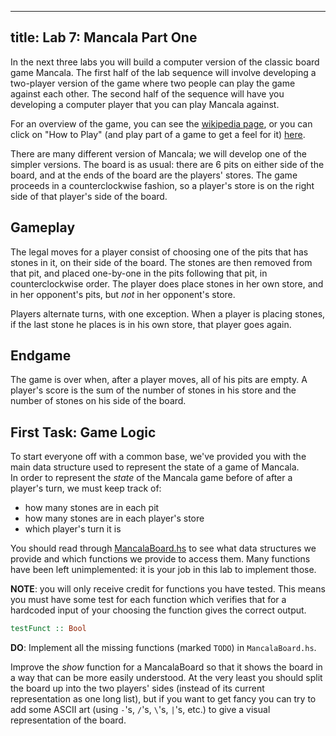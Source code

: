 --------
title: Lab 7: Mancala Part One
--------

In the next three labs you will build a computer version of the classic board game Mancala.
The first half of the lab sequence will involve 
developing a two-player version of the game where two people can play the game against each
other.  The second half of the sequence will have you developing a computer player that you
can play Mancala against.

For an overview of the game, you can see the [wikipedia page](http://en.wikipedia.org/wiki/Mancala), or you can click on "How to Play" (and play part of a game to get a feel for it) [here](http://www.coolmath-games.com/0-mancala/).

There are many different version of Mancala; we will develop one of the simpler versions.  The board is as usual: there are 6 pits on either side of the board, and at the ends of the board are the players' stores.  The game proceeds in a counterclockwise fashion, so a player's store is on the right side of that player's side of the board.

## Gameplay

The legal moves for a player consist of choosing one of the pits that has stones in it, on their side of the board.  The stones are then removed from that pit, and placed one-by-one in the pits following that pit, in counterclockwise order.  The player does place stones in her own store, and in her opponent's pits, but _not_ in her opponent's store.

Players alternate turns, with one exception.  When a player is placing stones, if the last stone he places is in his own store, that player goes again.

## Endgame

The game is over when, after a player moves, all of his pits are empty.  A player's score is the sum of the number of stones in his store and the number of stones on his side of the board.

## First Task: Game Logic

To start everyone off with a common base, we've provided you with the main 
data structure used to represent the state of a game of Mancala.  
In order to represent the _state_ of the Mancala game before of after a player's turn,
we must keep track of: 
- how many stones are in each pit
- how many stones are in each player's store
- which player's turn it is

You should read through [MancalaBoard.hs](../fls/MancalaBoard.hs) to see what data structures we provide and which functions we provide to access them. Many functions have been left unimplemented: it is your job in this lab to implement those.

__NOTE__: you will only receive credit for functions you have tested.  This means you must have some test for each function which verifies
that for a hardcoded input of your choosing the function gives the correct output.

```haskell
testFunct :: Bool
```

__DO__: Implement all the missing functions (marked `TODO`) in `MancalaBoard.hs`.

Improve 
the _show_ function for a MancalaBoard so that it shows the
board in a way that can be more easily understood.  At the very least you
should split the board up into the two players' sides (instead of its
current representation as one long list), but if you want to get fancy
you can try to add some ASCII art (using `-`'s, `/`'s, `\`'s, `|`'s, etc.) to
give a visual representation of the board.
